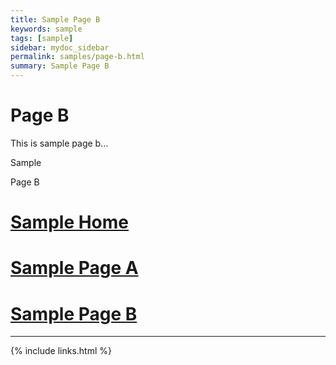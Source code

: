 ```yaml
---
title: Sample Page B
keywords: sample
tags: [sample]
sidebar: mydoc_sidebar
permalink: samples/page-b.html
summary: Sample Page B
---
```


# Page B

This is sample page b...

Sample

Page B

# [Sample Home](sample/)
# [Sample Page A](sample/page-a.html)
# [Sample Page B](sample/page-b.html)

---

{% include links.html %}



